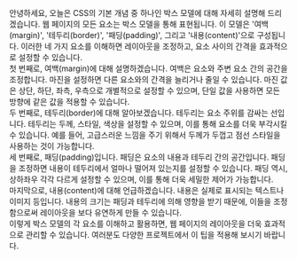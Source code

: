 <p>안녕하세요, 오늘은 CSS의 기본 개념 중 하나인 박스 모델에 대해 자세히 설명해 드리겠습니다. 웹 페이지의 모든 요소는 박스 모델을 통해 표현됩니다. 이 모델은 '여백(margin)', '테두리(border)', '패딩(padding)', 그리고 '내용(content)'으로 구성됩니다. 이러한 네 가지 요소를 이해하면 레이아웃을 조정하고, 요소 사이의 간격을 효과적으로 설정할 수 있습니다. <br />첫 번째로, 여백(margin)에 대해 설명하겠습니다. 여백은 요소와 주변 요소 간의 공간을 조정합니다. 마진을 설정하면 다른 요소와의 간격을 늘리거나 줄일 수 있습니다. 마진 값은 상단, 하단, 좌측, 우측으로 개별적으로 설정할 수 있으며, 단일 값을 사용하면 모든 방향에 같은 값을 적용할 수 있습니다. <br />두 번째로, 테두리(border)에 대해 알아보겠습니다. 테두리는 요소 주위를 감싸는 선입니다. 테두리는 두께, 스타일, 색상을 설정할 수 있으며, 이를 통해 요소를 더욱 부각시킬 수 있습니다. 예를 들어, 고급스러운 느낌을 주기 위해서 두께가 두껍고 점선 스타일을 사용하는 것이 가능합니다. <br />세 번째로, 패딩(padding)입니다. 패딩은 요소의 내용과 테두리 간의 공간입니다. 패딩을 조정하면 내용이 테두리에서 얼마나 떨어져 있는지를 설정할 수 있습니다. 패딩 역시, 상하좌우 각각 다르게 설정할 수 있으며, 이를 통해 더욱 세밀한 제어가 가능합니다. <br />마지막으로, 내용(content)에 대해 언급하겠습니다. 내용은 실제로 표시되는 텍스트나 이미지 등입니다. 내용의 크기는 패딩과 테두리에 의해 영향을 받기 때문에, 이들을 조정함으로써 레이아웃을 보다 유연하게 만들 수 있습니다. <br />이렇게 박스 모델의 각 요소를 이해하고 활용하면, 웹 페이지의 레이아웃을 더욱 효과적으로 관리할 수 있습니다. 여러분도 다양한 프로젝트에서 이 팁을 적용해 보시기 바랍니다.</p>